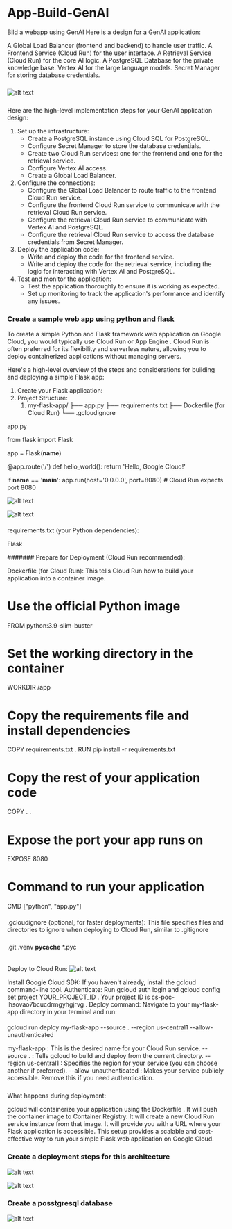 # App-Build-GenAI
Bild a webapp using GenAI
Here is a design for a GenAI application:

A Global Load Balancer (frontend and backend) to handle user traffic.
A Frontend Service (Cloud Run) for the user interface.
A Retrieval Service (Cloud Run) for the core AI logic.
A PostgreSQL Database for the private knowledge base.
Vertex AI for the large language models.
Secret Manager for storing database credentials.

#####
![alt text](image.png)
#####
Here are the high-level implementation steps for your GenAI application design:

1. Set up the infrastructure:
    -   Create a PostgreSQL instance using Cloud SQL for PostgreSQL.
    -   Configure Secret Manager to store the database credentials.
    -   Create two Cloud Run services: one for the frontend and one for the      retrieval service.
    -   Configure Vertex AI access.
   -   Create a Global Load Balancer.
2.  Configure the connections:
    -   Configure the Global Load Balancer to route traffic to the frontend Cloud Run service.
    -   Configure the frontend Cloud Run service to communicate with the retrieval Cloud Run service.
    -   Configure the retrieval Cloud Run service to communicate with Vertex AI and PostgreSQL.
    -   Configure the retrieval Cloud Run service to access the database credentials from Secret Manager.
3.  Deploy the application code:
    -   Write and deploy the code for the frontend service.
    -   Write and deploy the code for the retrieval service, including the logic for interacting with Vertex AI and PostgreSQL.
4.  Test and monitor the application:
    -   Test the application thoroughly to ensure it is working as expected.
    -   Set up monitoring to track the application's performance and identify any issues.
####
### Create a sample web app using python and flask ####
To create a simple Python and Flask framework web application on Google Cloud, you would typically use Cloud Run or App Engine . Cloud Run is often preferred for its flexibility and serverless nature, allowing you to deploy containerized applications without managing servers.

Here's a high-level overview of the steps and considerations for building and deploying a simple Flask app:

1. Create your Flask application:
2. Project Structure:
   1. my-flask-app/
├── app.py
├── requirements.txt
├── Dockerfile  (for Cloud Run)
└── .gcloudignore

app.py

from flask import Flask

app = Flask(__name__)

@app.route('/')
def hello_world():
    return 'Hello, Google Cloud!'

if __name__ == '__main__':
    app.run(host='0.0.0.0', port=8080) # Cloud Run expects port 8080


![alt text](image-5.png)


![alt text](image-6.png)


####


requirements.txt (your Python dependencies):

Flask

#######
Prepare for Deployment (Cloud Run recommended):

Dockerfile (for Cloud Run): This tells Cloud Run how to build your application into a container image.
# Use the official Python image
FROM python:3.9-slim-buster

# Set the working directory in the container
WORKDIR /app

# Copy the requirements file and install dependencies
COPY requirements.txt .
RUN pip install -r requirements.txt

# Copy the rest of your application code
COPY . .

# Expose the port your app runs on
EXPOSE 8080

# Command to run your application
CMD ["python", "app.py"]
####
.gcloudignore (optional, for faster deployments):
This file specifies files and directories to ignore when deploying to Cloud Run, similar to .gitignore 

#####

.git
.venv
__pycache__
*.pyc
######

Deploy to Cloud Run:
![alt text](image-7.png)


Install Google Cloud SDK: If you haven't already, install the gcloud command-line tool.
Authenticate: Run gcloud auth login and gcloud config set project YOUR_PROJECT_ID . Your project ID is cs-poc-lhsovao7bcucdrmgyhgjrvg .
Deploy command: Navigate to your my-flask-app directory in your terminal and run:

####
gcloud run deploy my-flask-app --source . --region us-central1 --allow-unauthenticated

my-flask-app : This is the desired name for your Cloud Run service.
--source . : Tells gcloud to build and deploy from the current directory.
--region us-central1 : Specifies the region for your service (you can choose another if preferred).
--allow-unauthenticated : Makes your service publicly accessible. Remove this if you need authentication.
#####

What happens during deployment:

gcloud will containerize your application using the Dockerfile .
It will push the container image to Container Registry.
It will create a new Cloud Run service instance from that image.
It will provide you with a URL where your Flask application is accessible.
This setup provides a scalable and cost-effective way to run your simple Flask web application on Google Cloud.

#####

### Create a deployment steps for this architecture ####
![alt text](image-2.png)


![alt text](image-3.png)

### Create a posstgresql database ###


![alt text](image-4.png)
#####